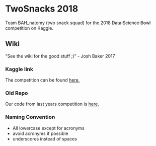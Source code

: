 # TwoSnacks 2018
Team BAH_natomy (two snack squad) for the 2018 ~~Data Science Bowl~~ competition on Kaggle.

## Wiki
"See the wiki for the good stuff ;)" - Josh Baker 2017

### Kaggle link
The competition can be found [here.](https://www.kaggle.com/c/data-science-bowl-2018)

### Old Repo
Our code from last years competition is [here.](https://github.com/joshfbaker/DSB-2017/wiki)

### Naming Convention
  * All lowercase except for acronyms
  * avoid acronyms if possible
  * underscores instead of spaces
